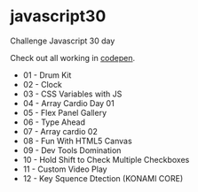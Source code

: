 # javascript30
Challenge Javascript 30 day

Check out all working in [codepen](https://codepen.io/hjdesigner/).

- 01 - Drum Kit
- 02 - Clock
- 03 - CSS Variables with JS
- 04 - Array Cardio Day 01
- 05 - Flex Panel Gallery
- 06 - Type Ahead
- 07 - Array cardio 02
- 08 - Fun With HTML5 Canvas
- 09 - Dev Tools Domination
- 10 - Hold Shift to Check Multiple Checkboxes
- 11 - Custom Video Play
- 12 - Key Squence Dtection (KONAMI CORE)
